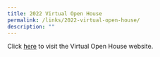```yaml
---
title: 2022 Virtual Open House
permalink: /links/2022-virtual-open-house/
description: ""
---
```

Click [here](https://oasis828716.wixsite.com/oasisopenhouse2022) to visit the Virtual Open House website.